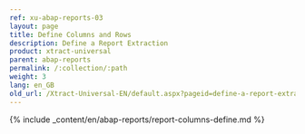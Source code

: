 ```yaml
---
ref: xu-abap-reports-03
layout: page
title: Define Columns and Rows
description: Define a Report Extraction
product: xtract-universal
parent: abap-reports
permalink: /:collection/:path
weight: 3
lang: en_GB
old_url: /Xtract-Universal-EN/default.aspx?pageid=define-a-report-extraction
---
```


{% include _content/en/abap-reports/report-columns-define.md %}